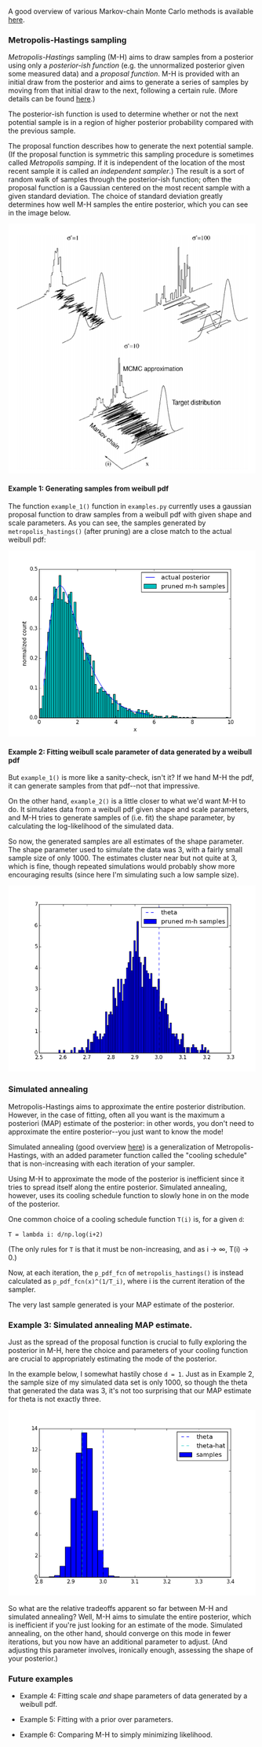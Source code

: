 A good overview of various Markov-chain Monte Carlo methods is available [here](http://citeseerx.ist.psu.edu/viewdoc/download?doi=10.1.1.13.7133&rep=rep1&type=pdf).

### Metropolis-Hastings sampling

_Metropolis-Hastings_ sampling (M-H) aims to draw samples from a posterior using only a _posterior-ish function_ (e.g. the unnormalized posterior given some measured data) and a _proposal function_. M-H is provided with an initial draw from the posterior and aims to generate a series of samples by moving from that initial draw to the next, following a certain rule. (More details can be found [here](http://www.journalofvision.org/content/5/5/8.short).)

The posterior-ish function is used to determine whether or not the next potential sample is in a region of higher posterior probability compared with the previous sample.

The proposal function describes how to generate the next potential sample. (If the proposal function is symmetric this sampling procedure is sometimes called _Metropolis samping_. If it is independent of the location of the most recent sample it is called an _independent sampler_.) The result is a sort of random walk of samples through the posterior-ish function; often the proposal function is a Gaussian centered on the most recent sample with a given standard deviation. The choice of standard deviation greatly determines how well M-H samples the entire posterior, which you can see in the image below.

![Example of proposal function of M-H](/img/proposal-fcn.png?raw=true "Example of proposal function of M-H")

#### Example 1: Generating samples from weibull pdf

The function `example_1()` function in `examples.py` currently uses a gaussian proposal function to draw samples from a weibull pdf with given shape and scale parameters. As you can see, the samples generated by `metropolis_hastings()` (after pruning) are a close match to the actual weibull pdf:

![Example of posterior samples from M-H](/img/example-1.png?raw=true "Example of posterior samples from M-H")

#### Example 2: Fitting weibull scale parameter of data generated by a weibull pdf

But `example_1()` is more like a sanity-check, isn't it? If we hand M-H the pdf, it can generate samples from that pdf--not that impressive.

On the other hand, `example_2()` is a little closer to what we'd want M-H to do. It simulates data from a weibull pdf given shape and scale parameters, and M-H tries to generate samples of (i.e. fit) the shape parameter, by calculating the log-likelihood of the simulated data.

So now, the generated samples are all estimates of the shape parameter. The shape parameter used to simulate the data was 3, with a fairly small sample size of only 1000. The estimates cluster near but not quite at 3, which is fine, though repeated simulations would probably show more encouraging results (since here I'm simulating such a low sample size).

![Example of posterior samples from M-H](/img/example-2.png?raw=true "Example of posterior samples from M-H")

### Simulated annealing

Metropolis-Hastings aims to approximate the entire posterior distribution. However, in the case of fitting, often all you want is the maximum a posteriori (MAP) estimate of the posterior: in other words, you don't need to approximate the entire posterior--you just want to know the mode!

Simulated annealing (good overview [here](http://stuff.mit.edu/~dbertsim/papers/Optimization/Simulated%20annealing.pdf)) is a generalization of Metropolis-Hastings, with an added parameter function called the "cooling schedule" that is non-increasing with each iteration of your sampler. 

Using M-H to approximate the mode of the posterior is inefficient since it tries to spread itself along the entire posterior. Simulated annealing, however, uses its cooling schedule function to slowly hone in on the mode of the posterior.

One common choice of a cooling schedule function `T(i)` is, for a given `d`:

    T = lambda i: d/np.log(i+2)

(The only rules for `T` is that it must be non-increasing, and as i -> ∞, T(i) -> 0.)

Now, at each iteration, the `p_pdf_fcn` of `metropolis_hastings()` is instead calculated as `p_pdf_fcn(x)^(1/T_i)`, where i is the current iteration of the sampler.

The very last sample generated is your MAP estimate of the posterior.

### Example 3: Simulated annealing MAP estimate.

Just as the spread of the proposal function is crucial to fully exploring the posterior in M-H, here the choice and parameters of your cooling function are crucial to appropriately estimating the mode of the posterior.

In the example below, I somewhat hastily chose `d = 1`. Just as in Example 2, the sample size of my simulated data set is only 1000, so though the theta that generated the data was 3, it's not too surprising that our MAP estimate for theta is not exactly three.

![Example of MAP from simulated annealing](/img/example-3.png?raw=true "Example of MAP from simulated annealing")

So what are the relative tradeoffs apparent so far between M-H and simulated annealing? Well, M-H aims to simulate the entire posterior, which is inefficient if you're just looking for an estimate of the mode. Simulated annealing, on the other hand, should converge on this mode in fewer iterations, but you now have an additional parameter to adjust. (And adjusting this parameter involves, ironically enough, assessing the shape of your posterior.)

### Future examples

* Example 4: Fitting scale _and_ shape parameters of data generated by a weibull pdf.

* Example 5: Fitting with a prior over parameters.

* Example 6: Comparing M-H to simply minimizing likelihood.
